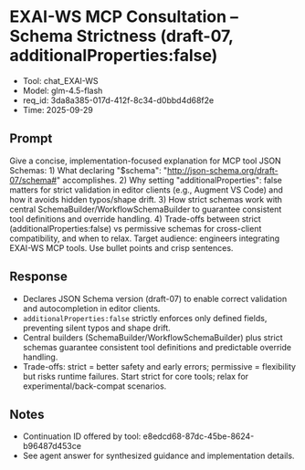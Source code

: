 # EXAI-WS MCP Consultation – Schema Strictness (draft-07, additionalProperties:false)

- Tool: chat_EXAI-WS
- Model: glm-4.5-flash
- req_id: 3da8a385-017d-412f-8c34-d0bbd4d68f2e
- Time: 2025-09-29

## Prompt
Give a concise, implementation-focused explanation for MCP tool JSON Schemas: 1) What declaring "$schema": "http://json-schema.org/draft-07/schema#" accomplishes. 2) Why setting "additionalProperties": false matters for strict validation in editor clients (e.g., Augment VS Code) and how it avoids hidden typos/shape drift. 3) How strict schemas work with central SchemaBuilder/WorkflowSchemaBuilder to guarantee consistent tool definitions and override handling. 4) Trade-offs between strict (additionalProperties:false) vs permissive schemas for cross-client compatibility, and when to relax. Target audience: engineers integrating EXAI-WS MCP tools. Use bullet points and crisp sentences.

## Response
- Declares JSON Schema version (draft-07) to enable correct validation and autocompletion in editor clients.
- `additionalProperties:false` strictly enforces only defined fields, preventing silent typos and shape drift.
- Central builders (SchemaBuilder/WorkflowSchemaBuilder) plus strict schemas guarantee consistent tool definitions and predictable override handling.
- Trade-offs: strict = better safety and early errors; permissive = flexibility but risks runtime failures. Start strict for core tools; relax for experimental/back-compat scenarios.

## Notes
- Continuation ID offered by tool: e8edcd68-87dc-45be-8624-b96487d453ce
- See agent answer for synthesized guidance and implementation details.

